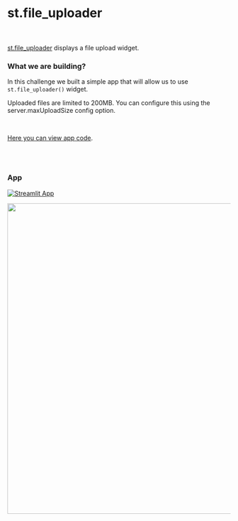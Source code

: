 # st.file_uploader <br><br/>

[st.file_uploader](https://docs.streamlit.io/library/api-reference/widgets/st.file_uploader) displays a file upload widget. <br/>

### What we are building?

In this challenge we built a simple app that will allow us to use `st.file_uploader()` widget.

Uploaded files are limited to 200MB. You can configure this using the server.maxUploadSize config option.


<br/>

[Here you can view app code](https://github.com/mBohunickaCharles/30DaysofStreamlit/blob/master/Day_18/file_uploader_app.py).

<br><br/>

### App
[![Streamlit App](https://static.streamlit.io/badges/streamlit_badge_white.svg)](https://mbohunickacharles-30daysofstream-day-18file-uploader-app-4vdk79.streamlit.app/)


<p align="center">
<img width="700em" src="https://github.com/mBohunickaCharles/30DaysofStreamlit/blob/master/Day_18/file_uploader_app.png" align = "center"/>
</p>
